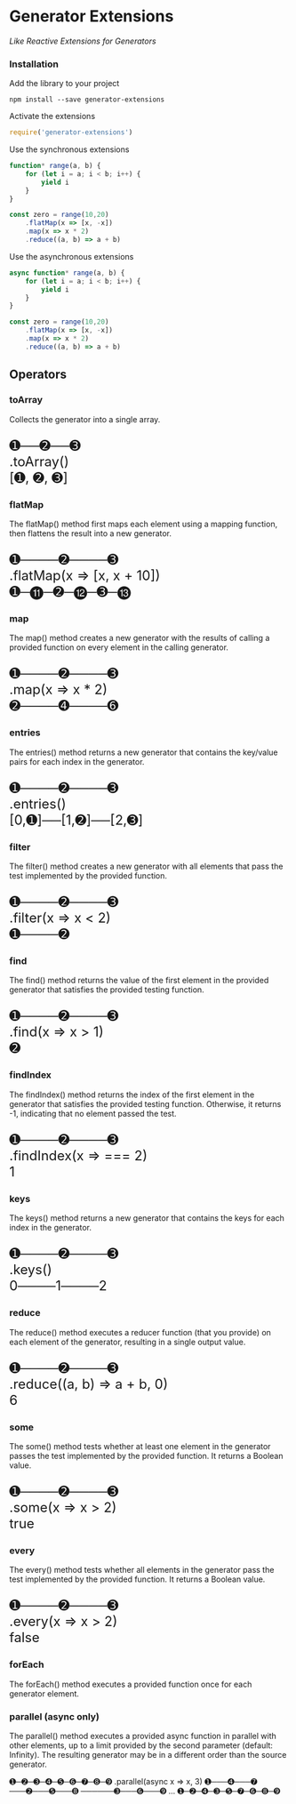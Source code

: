 # Generator Extensions

_Like Reactive Extensions for Generators_

### Installation

Add the library to your project

```
npm install --save generator-extensions
```

Activate the extensions

```javascript
require('generator-extensions')
```

Use the synchronous extensions

```javascript
function* range(a, b) {
    for (let i = a; i < b; i++) {
        yield i
    }
}

const zero = range(10,20)
    .flatMap(x => [x, -x])
    .map(x => x * 2)
    .reduce((a, b) => a + b)
```

Use the asynchronous extensions

```javascript
async function* range(a, b) {
    for (let i = a; i < b; i++) {
        yield i
    }
}

const zero = range(10,20)
    .flatMap(x => [x, -x])
    .map(x => x * 2)
    .reduce((a, b) => a + b)
```

## Operators

### toArray
Collects the generator into a single array.

<p style="font-size: 18pt">
➊──➋──➌<br />
.toArray()<br />
[➊, ➋, ➌]
</p>

### flatMap
The flatMap() method first maps each element using a mapping function, then flattens the result into a new generator.

<p style="font-size: 18pt">
➊────➋────➌<br />
.flatMap(x => [x, x + 10])<br />
➊─⓫─➋─⓬─➌─⓭
</p>

### map
The map() method creates a new generator with the results of calling a provided function on every element in the calling generator.

<p style="font-size: 18pt">
➊────➋────➌<br />
.map(x => x * 2)<br />
➋────➍────➏
</p>

### entries
The entries() method returns a new generator that contains the key/value pairs for each index in the generator.

<p style="font-size: 18pt">
➊────➋────➌<br />
.entries()<br />
[0,➊]──[1,➋]──[2,➌]
</p>

### filter
The filter() method creates a new generator with all elements that pass the test implemented by the provided function.

<p style="font-size: 18pt">
➊────➋────➌<br />
.filter(x => x < 2)<br />
➊────➋
</p>

### find
The find() method returns the value of the first element in the provided generator that satisfies the provided testing function.

<p style="font-size: 18pt">
➊────➋────➌<br />
.find(x => x > 1)<br />
➋
</p>

### findIndex
The findIndex() method returns the index of the first element in the generator that satisfies the provided testing function. Otherwise, it returns -1, indicating that no element passed the test.
<p style="font-size: 18pt">
➊────➋────➌<br />
.findIndex(x => === 2)<br />
1
</p>

### keys
The keys() method returns a new generator that contains the keys for each index in the generator.
<p style="font-size: 18pt">
➊────➋────➌<br />
.keys()<br />
0────1────2
</p>

### reduce
The reduce() method executes a reducer function (that you provide) on each element of the generator, resulting in a single output value.
<p style="font-size: 18pt">
➊────➋────➌<br />
.reduce((a, b) => a + b, 0)<br />
6
</p>

### some
The some() method tests whether at least one element in the generator passes the test implemented by the provided function. It returns a Boolean value.
<p style="font-size: 18pt">
➊────➋────➌<br />
.some(x => x > 2)<br />
true
</p>

### every
The every() method tests whether all elements in the generator pass the test implemented by the provided function. It returns a Boolean value. 
<p style="font-size: 18pt">
➊────➋────➌<br />
.every(x => x > 2)<br />
false
</p>

### forEach
The forEach() method executes a provided function once for each generator element.

### parallel (async only)
The parallel() method executes a provided async function in parallel with other elements, up to a limit provided by the second parameter (default: Infinity). The resulting generator may be in a different order than the source generator. 

➊─➋─➌─➍─➎─➏─➐─➑─➒
.parallel(async x => x, 3)
➊───➍───➐
───➋───➎───➑
──────➌───➏───➒
...
➊─➋─➍─➌─➎─➐─➏─➑─➒


<!-- 🄌 ➊ ➋ ➌ ➍ ➎ ➏ ➐ ➑ ➒ ➓ ⓫ ⓬ ⓭ ⓮ ⓯ ⓰ ⓱ ⓲ ⓳ ⓴ -->
